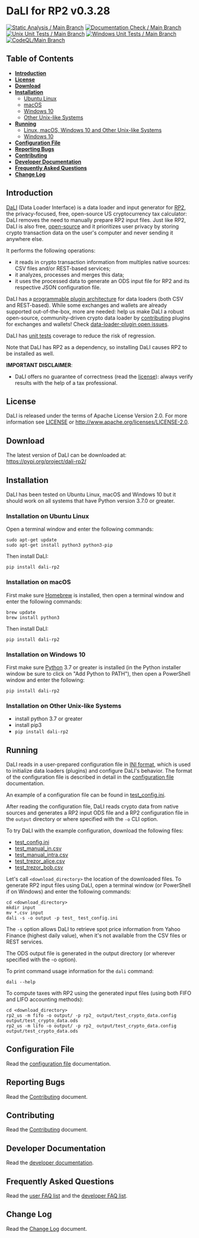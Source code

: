 <!--- Copyright 2022 eprbell --->

<!--- Licensed under the Apache License, Version 2.0 (the "License"); --->
<!--- you may not use this file except in compliance with the License. --->
<!--- You may obtain a copy of the License at --->

<!---     http://www.apache.org/licenses/LICENSE-2.0 --->

<!--- Unless required by applicable law or agreed to in writing, software --->
<!--- distributed under the License is distributed on an "AS IS" BASIS, --->
<!--- WITHOUT WARRANTIES OR CONDITIONS OF ANY KIND, either express or implied. --->
<!--- See the License for the specific language governing permissions and --->
<!--- limitations under the License. --->

# DaLI for RP2 v0.3.28
[![Static Analysis / Main Branch](https://github.com/eprbell/dali-rp2/actions/workflows/static_analysis.yml/badge.svg)](https://github.com/eprbell/dali-rp2/actions/workflows/static_analysis.yml)
[![Documentation Check / Main Branch](https://github.com/eprbell/dali-rp2/actions/workflows/documentation_check.yml/badge.svg)](https://github.com/eprbell/dali-rp2/actions/workflows/documentation_check.yml)
[![Unix Unit Tests / Main Branch](https://github.com/eprbell/dali-rp2/actions/workflows/unix_unit_tests.yml/badge.svg)](https://github.com/eprbell/dali-rp2/actions/workflows/unix_unit_tests.yml)
[![Windows Unit Tests / Main Branch](https://github.com/eprbell/dali-rp2/actions/workflows/windows_unit_tests.yml/badge.svg)](https://github.com/eprbell/dali-rp2/actions/workflows/windows_unit_tests.yml)
[![CodeQL/Main Branch](https://github.com/eprbell/dali-rp2/actions/workflows/codeql-analysis.yml/badge.svg)](https://github.com/eprbell/dali-rp2/actions/workflows/codeql-analysis.yml)

## Table of Contents
* **[Introduction](https://github.com/eprbell/dali-rp2/tree/main/README.md#introduction)**
* **[License](https://github.com/eprbell/dali-rp2/tree/main/README.md#license)**
* **[Download](https://github.com/eprbell/dali-rp2/tree/main/README.md#download)**
* **[Installation](https://github.com/eprbell/dali-rp2/tree/main/README.md#installation)**
  * [Ubuntu Linux](https://github.com/eprbell/dali-rp2/tree/main/README.md#installation-on-ubuntu-linux)
  * [macOS](https://github.com/eprbell/dali-rp2/tree/main/README.md#installation-on-macos)
  * [Windows 10](https://github.com/eprbell/dali-rp2/tree/main/README.md#installation-on-windows-10)
  * [Other Unix-like Systems](https://github.com/eprbell/dali-rp2/tree/main/README.md#installation-on-other-unix-like-systems)
* **[Running](https://github.com/eprbell/dali-rp2/tree/main/README.md#running)**
  * [Linux, macOS, Windows 10 and Other Unix-like Systems](https://github.com/eprbell/dali-rp2/tree/main/README.md#running-on-linux-macos-windows-10-and-other-unix-like-systems)
  * [Windows 10](https://github.com/eprbell/dali-rp2/tree/main/README.md#running-on-windows-10)
* **[Configuration File](https://github.com/eprbell/dali-rp2/tree/main/README.md#configuration-file)**
* **[Reporting Bugs](https://github.com/eprbell/dali-rp2/tree/main/README.md#reporting-bugs)**
* **[Contributing](https://github.com/eprbell/dali-rp2/tree/main/README.md#contributing)**
* **[Developer Documentation](https://github.com/eprbell/dali-rp2/tree/main/README.md#developer-documentation)**
* **[Frequently Asked Questions](https://github.com/eprbell/dali-rp2/tree/main/README.md#frequently-asked-questions)**
* **[Change Log](https://github.com/eprbell/dali-rp2/tree/main/README.md#change-log)**

## Introduction
[DaLI](https://pypi.org/project/dali-rp2) (Data Loader Interface) is a data loader and input generator for [RP2](https://pypi.org/project/rp2/), the privacy-focused, free, open-source US cryptocurrency tax calculator: DaLI removes the need to manually prepare RP2 input files. Just like RP2, DaLI is also free, [open-source](https://github.com/eprbell/dali-rp2) and it prioritizes user privacy by storing crypto transaction data on the user's computer and never sending it anywhere else.

It performs the following operations:
* it reads in crypto transaction information from multiples native sources: CSV files and/or REST-based services;
* it analyzes, processes and merges this data;
* it uses the processed data to generate an ODS input file for RP2 and its respective JSON configuration file.

DaLI has a [programmable plugin architecture](https://github.com/eprbell/dali-rp2/tree/main/README.dev.md#dali-internals) for data loaders (both CSV and REST-based). While some exchanges and wallets are already supported out-of-the-box, more are needed: help us make DaLI a robust open-source, community-driven crypto data loader by [contributing](https://github.com/eprbell/dali-rp2/tree/main/CONTRIBUTING.md#contributing-to-the-repository) plugins for exchanges and wallets! Check [data-loader-plugin open issues](https://github.com/eprbell/dali-rp2/issues).

DaLI has [unit tests](https://github.com/eprbell/dali-rp2/tree/main/tests/) coverage to reduce the risk of regression.

Note that DaLI has RP2 as a dependency, so installing DaLI causes RP2 to be installed as well.

**IMPORTANT DISCLAIMER**:
* DaLI offers no guarantee of correctness (read the [license](https://github.com/eprbell/dali-rp2/tree/main/LICENSE)): always verify results with the help of a tax professional.

## License
DaLI is released under the terms of Apache License Version 2.0. For more information see [LICENSE](https://github.com/eprbell/dali-rp2/tree/main/LICENSE) or <http://www.apache.org/licenses/LICENSE-2.0>.

## Download
The latest version of DaLI can be downloaded at: <https://pypi.org/project/dali-rp2/>

## Installation
DaLI has been tested on Ubuntu Linux, macOS and Windows 10 but it should work on all systems that have Python version 3.7.0 or greater.

### Installation on Ubuntu Linux
Open a terminal window and enter the following commands:
```
sudo apt-get update
sudo apt-get install python3 python3-pip
```

Then install DaLI:
```
pip install dali-rp2
```
### Installation on macOS
First make sure [Homebrew](https://brew.sh) is installed, then open a terminal window and enter the following commands:
```
brew update
brew install python3
```

Then install DaLI:
```
pip install dali-rp2
```
### Installation on Windows 10
First make sure [Python](https://python.org) 3.7 or greater is installed (in the Python installer window be sure to click on "Add Python to PATH"), then open a PowerShell window and enter the following:
```
pip install dali-rp2
```

### Installation on Other Unix-like Systems
* install python 3.7 or greater
* install pip3
* `pip install dali-rp2`

## Running
DaLI reads in a user-prepared configuration file in [INI format](https://en.wikipedia.org/wiki/INI_file), which is used to initialize data loaders (plugins) and configure DaLI's behavior. The format of the configuration file is described in detail in the [configuration file](https://github.com/eprbell/dali-rp2/tree/main/docs/configuration_file.md) documentation.

An example of a configuration file can be found in [test_config.ini](https://github.com/eprbell/dali-rp2/tree/main/config/test_config.ini).

After reading the configuration file, DaLI reads crypto data from native sources and generates a RP2 input ODS file and a RP2 configuration file in the `output` directory or where specified with the `-o` CLI option.

To try DaLI with the example configuration, download the following files:
* [test_config.ini](https://github.com/eprbell/dali-rp2/tree/main/config/test_config.ini)
* [test_manual_in.csv](https://github.com/eprbell/dali-rp2/tree/main/input/test_manual_in.csv)
* [test_manual_intra.csv](https://github.com/eprbell/dali-rp2/tree/main/input/test_manual_intra.csv)
* [test_trezor_alice.csv](https://github.com/eprbell/dali-rp2/tree/main/input/test_trezor_alice_btc.csv)
* [test_trezor_bob.csv](https://github.com/eprbell/dali-rp2/tree/main/input/test_trezor_bob_btc.csv)

Let's call `<download_directory>` the location of the downloaded files. To generate RP2 input files using DaLI, open a terminal window (or PowerShell if on Windows) and enter the following commands:
  ```
  cd <download_directory>
  mkdir input
  mv *.csv input
  dali -s -o output -p test_ test_config.ini
  ```
The `-s` option allows DaLI to retrieve spot price information from Yahoo Finance (highest daily value), when it's not available from the CSV files or REST services.

The ODS output file is generated in the output directory (or wherever specified with the -o option).

To print command usage information for the `dali` command:
  ```
  dali --help
  ```

To compute taxes with RP2 using the generated input files (using both FIFO and LIFO accounting methods):
  ```
  cd <download_directory>
  rp2_us -m fifo -o output/ -p rp2_ output/test_crypto_data.config output/test_crypto_data.ods
  rp2_us -m lifo -o output/ -p rp2_ output/test_crypto_data.config output/test_crypto_data.ods
  ```

## Configuration File
Read the [configuration file](https://github.com/eprbell/dali-rp2/tree/main/docs/configuration_file.md) documentation.

## Reporting Bugs
Read the [Contributing](https://github.com/eprbell/dali-rp2/tree/main/CONTRIBUTING.md#reporting-bugs) document.

## Contributing
Read the [Contributing](https://github.com/eprbell/dali-rp2/tree/main/CONTRIBUTING.md) document.

## Developer Documentation
Read the [developer documentation](https://github.com/eprbell/dali-rp2/tree/main/README.dev.md).

## Frequently Asked Questions
Read the [user FAQ list](https://github.com/eprbell/dali-rp2/tree/main/docs/user_faq.md) and the [developer FAQ list](https://github.com/eprbell/dali-rp2/tree/main/docs/developer_faq.md).

## Change Log
Read the [Change Log](https://github.com/eprbell/dali-rp2/tree/main/CHANGELOG.md) document.
